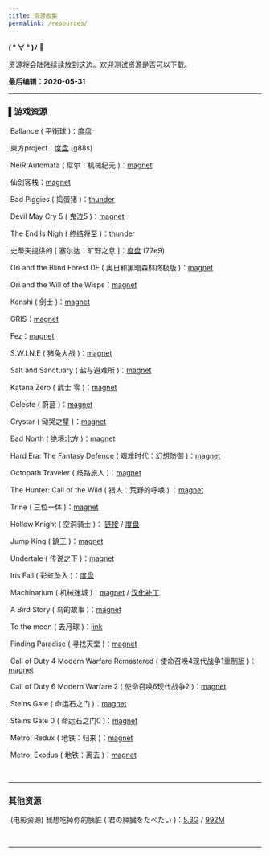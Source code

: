 ```yaml
---
title: 资源收集
permalink: /resources/
---
```


**( ° ∀ ° )ﾉ** 🎁

资源将会陆陆续续放到这边。欢迎测试资源是否可以下载。

**最后编辑：2020-05-31**

------

### ▌游戏资源

​	Ballance ( 平衡球 )：[度盘](https://pan.baidu.com/s/1478GMFuSWITQrC9xRQXGXQ)

​	東方project：[度盘](https://pan.baidu.com/s/13aBtP3nfElBtySAyl7TeVw ) (g88s)

​	NeiR:Automata ( 尼尔：机械纪元 )：[magnet](magnet:?xt=urn:btih:55A8BD7E37B4C7A20BAD6E51B931F5864533280A)

​	仙剑客栈：[magnet](magnet:?xt=urn:btih:6D7AA0929481BE3F0EEDA9B7B7F2E851138C2EAA)

​	Bad Piggies ( 捣蛋猪 )：[thunder](thunder://QUFodHRwOi8vZGwxMy5jdWRvd24uY29tLzNETUdBTUVfQW5ncnlfQmlyZHNfQmFkX1BpZ2dpZXMuQ0hTLkdyZWVuLnJhclpa/)

​	Devil May Cry 5 ( 鬼泣5 )：[magnet](magnet:?xt=urn:btih:6A167DE1ABBF803644490C71E6F83882F38D1737)

​	The End Is Nigh ( 终结将至 )：[thunder](thunder://QUFodHRwOi8vZGwzLmN1ZG93bi5jb20vM0RNR0FNRS1UaGVfRW5kX0lzX05pZ2hfQnVpbGQuMjAxNzA4MTUuRU4uR3JlZW4ucmFyWlo=/)

​	史蒂夫提供的 [ 塞尔达：旷野之息 ]：[度盘](https://pan.baidu.com/s/1qgID5SQx5UGlxAs8AXk_3Q) (77e9)

​	Ori and the Blind Forest DE ( 奥日和黑暗森林终极版 )：[magnet](magnet:?xt=urn:btih:7C5F3592D323288AAAA09EF8467610D600565DA7)

​	Ori and the Will of the Wisps：[magnet](magnet:?xt=urn:btih:5C07C6841CE1B10D5D69D511ABBDD7ECD37EAAAC)

​	Kenshi ( 剑士 )：[magnet](magnet:?xt=urn:btih:89B297542BE2604E307480E205935C6D5E3A86A3)

​	GRIS：[magnet](magnet:?xt=urn:btih:B00732E61DB0935B4C80370546D36A87B8AB859C)

​	Fez：[magnet](magnet:?xt=urn:btih:A6C87A98755987B5D26F64F1DB89856D97D44626)

​	S.W.I.N.E ( 猪兔大战 )：[magnet](magnet:?xt=urn:btih:8EE805EEABD18C57CE7DC234B0D7F7CACEB8E7D9)

​	Salt and Sanctuary ( 盐与避难所 )：[magnet](magnet:?xt=urn:btih:5386688D13CD9C468FC8203609BAA7117E10A36B)

​	Katana Zero ( 武士 零 )：[magnet](magnet:?xt=urn:btih:68CE6A212486C077F321741FB6E15C61CE99D0BF)

​	Celeste ( 蔚蓝 )：[magnet](magnet:?xt=urn:btih:E1A9188ED938D8D002F6ED0AAC33B114D045AD93)

​	Crystar ( 恸哭之星 )：[magnet](magnet:?xt=urn:btih:EAA03289863165F0B5C0F2795C52443C7B9A5636)

​	Bad North ( 绝境北方 )：[magnet](magnet:?xt=urn:btih:DBABDD6679E73A7AAD7E40D3EA7370E2310DDFCE)

​	Hard Era: The Fantasy Defence ( 艰难时代：幻想防御 )：[magnet](magnet:?xt=urn:btih:39BD413EB24E7270E8CE5E804FA075DD5A4C137C)

​	Octopath Traveler ( 歧路旅人 )：[magnet](magnet:?xt=urn:btih:1CF0130965034EB86B9B403BDCEAE8FB143287C0)

​	The Hunter: Call of the Wild ( 猎人：荒野的呼唤 ) ：[magnet](magnet:?xt=urn:btih:E0E2B5436965815378666A0AC9E60034E427B1A6)

​	Trine ( 三位一体 )：[magnet](thunder://QUFodHRwOi8vZGwxNy5jdWRvd24uY29tLzNETUdBTUVfVHJpbmVfRW5jaGFudGVkX0VkaXRpb24uQ0hTLkdyZWVuLnJhclpa/)

​	Hollow Knight ( 空洞骑士 )： [链接](http://dl19.cudown.com/3DMGAME_Hollow_Knight.V1.3.1.5.CHS.Green.rar) / [度盘](https://pan.baidu.com/s/1EtaZZoUWdy2uXwY8OSzVqg)

​	Jump King ( 跳王 )：[magnet](magnet:?xt=urn:btih:4564E899C10E929B61B287281839042FDF377624)

​	Undertale ( 传说之下 )：[magnet](magnet:?xt=urn:btih:A358D1ED93374FAD645EF98CA635356A02F33A38)

​	Iris Fall ( 彩虹坠入 )：[度盘](https://pan.baidu.com/s/1RbGVW8UJ0zzpoidGO3AhoQ)

​	Machinarium ( 机械迷城 )：[magnet](magnet:?xt=urn:btih:267B055501F369CB45A996D7581F870CB71E57EC) / [汉化补丁](https://dl1.cudown.com/game/3DM%E3%80%8A%E6%9C%BA%E6%A2%B0%E8%BF%B7%E5%9F%8E%E3%80%8B(Machinarium)%20%E6%B1%89%E5%8C%96%E8%A1%A5%E4%B8%81.rar)

​	A Bird Story ( 鸟的故事 )：[magnet](magnet:?xt=urn:btih:7EACB8122313B9246F7FC71A8E67D311F41FF661)

​	To the moon ( 去月球 )：[link](http://js.xiazaicc.com/down/TotheMoon_downcc.zip)

​	Finding Paradise ( 寻找天堂 )：[magnet](thunder://QUFodHRwOi8vZGw4LmN1ZG93bi5jb20vM0RNR0FNRV9GaW5kaW5nX1BhcmFkaXNlLkNIUy5HcmVlbi5yYXJaWg==/)

​	Call of Duty 4 Modern Warfare Remastered ( 使命召唤4现代战争1重制版 )：[magnet](magnet:?xt=urn:btih:C14734CCF3930302711E601A1146199DD13A791B)

​	Call of Duty 6 Modern Warfare 2 ( 使命召唤6现代战争2 )：[magnet](magnet:?xt=urn:btih:F9719A2BAB084768B73B45C64221F207298494FC)

​	Steins Gate ( 命运石之门 )：[magnet](magnet:?xt=urn:btih:468DFA9A993563966C399212BE963F36927696A6)

​	Steins Gate 0 ( 命运石之门0 )：[magnet](magnet:?xt=urn:btih:40A2349C71BB0BF168AAC2FCE525DBA82243152E)

​	Metro: Redux ( 地铁：归来 )：[magnet](magnet:?xt=urn:btih:5C17767A2A433ABDAC7043F669C8D80B76FDB514)

​	Metro: Exodus ( 地铁：离去 )：[magnet](magnet:?xt=urn:btih:DFF0D10A216205555C1D0BDB813E2B263E6C9879)

​     

------

### 其他资源

​	(电影资源)  我想吃掉你的胰脏 ( 君の膵臓をたべたい )：[5.3G](magnet:?xt=urn:btih:3AFE5C4AE4CE9F136A289F30A530E5BBC400C99E) / [992M](magnet:?xt=urn:btih:1BB3EE4ED8D916651CB58FF5BBE06F79E466DF41)

​    

------


